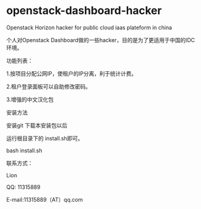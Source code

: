 openstack-dashboard-hacker
==========================

Openstack Horizon hacker for public cloud iaas plateform in china

个人对Openstack Dashboard做的一些hacker，目的是为了更适用于中国的IDC环境。

功能列表：

1.按项目分配公网IP，使租户的IP分离，利于统计计费。

2.租户登录面板可以自助修改密码。

3.增强的中文汉化包

安装方法

安装git 下载本安装包以后

运行根目录下的 install.sh即可。

bash install.sh

联系方式：

Lion

QQ: 11315889

E-mail:11315889（AT）qq.com